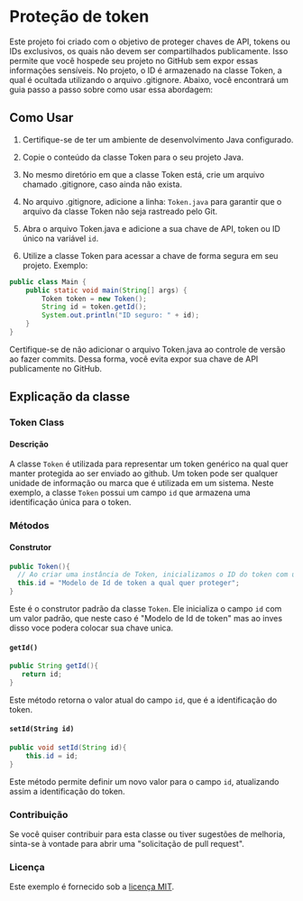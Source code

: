 # Proteção de token

Este projeto foi criado com o objetivo de proteger chaves de API, tokens ou IDs exclusivos, os quais não devem ser compartilhados publicamente. Isso permite que você hospede seu projeto no GitHub sem expor essas informações sensíveis. No projeto, o ID é armazenado na classe Token, a qual é ocultada utilizando o arquivo .gitignore. Abaixo, você encontrará um guia passo a passo sobre como usar essa abordagem:

## Como Usar

1. Certifique-se de ter um ambiente de desenvolvimento Java configurado.

2. Copie o conteúdo da classe Token para o seu projeto Java.

3. No mesmo diretório em que a classe Token está, crie um arquivo chamado .gitignore, caso ainda não exista.

4. No arquivo .gitignore, adicione a linha: `Token.java` para garantir que o arquivo da classe Token não seja rastreado pelo Git.

5. Abra o arquivo Token.java e adicione a sua chave de API, token ou ID único na variável `id`.

6. Utilize a classe Token para acessar a chave de forma segura em seu projeto. Exemplo:

```java
public class Main {
    public static void main(String[] args) {
        Token token = new Token();
        String id = token.getId();
        System.out.println("ID seguro: " + id);
    }
}
```

Certifique-se de não adicionar o arquivo Token.java ao controle de versão ao fazer commits. Dessa forma, você evita expor sua chave de API publicamente no GitHub.

## Explicação da classe

### Token Class

#### Descrição

A classe `Token` é utilizada para representar um token genérico na qual quer manter protegida ao ser enviado ao github. Um token pode ser qualquer unidade de informação ou marca que é utilizada em um sistema. Neste exemplo, a classe `Token` possui um campo `id` que armazena uma identificação única para o token.

### Métodos

#### Construtor

```java
public Token(){
  // Ao criar uma instância de Token, inicializamos o ID do token com um valor padrão.
  this.id = "Modelo de Id de token a qual quer proteger";
}
```

Este é o construtor padrão da classe `Token`. Ele inicializa o campo `id` com um valor padrão, que neste caso é "Modelo de Id de token" mas ao inves disso voce podera colocar sua chave unica.

#### `getId()`

```java
public String getId(){
   return id;
}
```

Este método retorna o valor atual do campo `id`, que é a identificação do token.

#### `setId(String id)`

```java
public void setId(String id){
    this.id = id;
}
```

Este método permite definir um novo valor para o campo `id`, atualizando assim a identificação do token.


### Contribuição

Se você quiser contribuir para esta classe ou tiver sugestões de melhoria, sinta-se à vontade para abrir uma "solicitação de pull request".

### Licença

Este exemplo é fornecido sob a [licença MIT](LICENSE).

